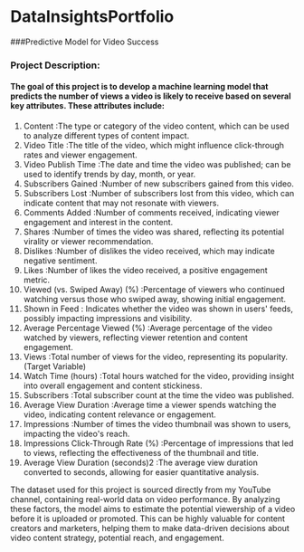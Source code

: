 
# DataInsightsPortfolio
###Predictive Model for Video Success
### **Project Description:**
#### The goal of this project is to develop a machine learning model that predicts the number of views a video is likely to receive based on several key attributes. These attributes include:


1. Content :The type or category of the video content, which can be used to analyze different types of content impact.
2. Video Title	:The title of the video, which might influence click-through rates and viewer engagement.
3. Video Publish Time :The date and time the video was published; can be used to identify trends by day, month, or year.
4. Subscribers Gained	:Number of new subscribers gained from this video.
5. Subscribers Lost	:Number of subscribers lost from this video, which can indicate content that may not resonate with viewers.
6. Comments Added	:Number of comments received, indicating viewer engagement and interest in the content.
7. Shares	:Number of times the video was shared, reflecting its potential virality or viewer recommendation.
8. Dislikes	:Number of dislikes the video received, which may indicate negative sentiment.
9. Likes	:Number of likes the video received, a positive engagement metric.
10. Viewed (vs. Swiped Away) (%)	:Percentage of viewers who continued watching versus those who swiped away, showing initial engagement.
11. Shown in Feed	: Indicates whether the video was shown in users' feeds, possibly impacting impressions and visibility.
12. Average Percentage Viewed (%)	:Average percentage of the video watched by viewers, reflecting viewer retention and content engagement.
13. Views	:Total number of views for the video, representing its popularity.(Target Variable)
14. Watch Time (hours)	:Total hours watched for the video, providing insight into overall engagement and content stickiness.
15. Subscribers	:Total subscriber count at the time the video was published.
16. Average View Duration	:Average time a viewer spends watching the video, indicating content relevance or engagement.
17. Impressions	:Number of times the video thumbnail was shown to users, impacting the video's reach.
18. Impressions Click-Through Rate (%)	:Percentage of impressions that led to views, reflecting the effectiveness of the thumbnail and title.
19. Average View Duration (seconds)2	:The average view duration converted to seconds, allowing for easier quantitative analysis.

The dataset used for this project is sourced directly from my YouTube channel, containing real-world data on video performance. By analyzing these factors, the model aims to estimate the potential viewership of a video before it is uploaded or promoted. This can be highly valuable for content creators and marketers, helping them to make data-driven decisions about video content strategy, potential reach, and engagement.
